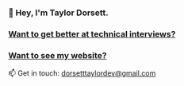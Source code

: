 <!--
**TaylorOD/TaylorOD** is a ✨ _special_ ✨ repository because its `README.md` (this file) appears on your GitHub profile.

Here are some ideas to get you started:

- 🔭 I’m currently working on ...
- 🌱 I’m currently learning ...
- 👯 I’m looking to collaborate on ...
- 🤔 I’m looking for help with ...
- 💬 Ask me about ...
- 📫 How to reach me: ...
- 😄 Pronouns: ...
- ⚡ Fun fact: ...
-->


### 👋 Hey, I'm Taylor Dorsett.

### [Want to get better at technical interviews?](https://www.youtube.com/c/taylordorsett)

### [Want to see my website?](https://www.taylordorsett.com/)

📫 Get in touch: dorsetttaylordev@gmail.com
